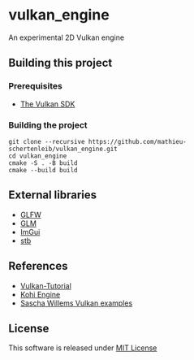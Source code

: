 # vulkan_engine

An experimental 2D Vulkan engine

## Building this project

### Prerequisites

- [The Vulkan SDK](https://www.lunarg.com/vulkan-sdk)

### Building the project

```
git clone --recursive https://github.com/mathieu-schertenleib/vulkan_engine.git
cd vulkan_engine
cmake -S . -B build
cmake --build build
```

## External libraries

- [GLFW](https://github.com/glfw/glfw)
- [GLM](https://github.com/g-truc/glm)
- [ImGui](https://github.com/ocornut/imgui)
- [stb](https://github.com/nothings/stb)

## References

- [Vulkan-Tutorial](https://vulkan-tutorial.com)
- [Kohi Engine](https://www.youtube.com/playlist?list=PLv8Ddw9K0JPg1BEO-RS-0MYs423cvLVtj)
- [Sascha Willems Vulkan examples](https://github.com/SaschaWillems/Vulkan)

## License

This software is released under [MIT License](LICENSE)